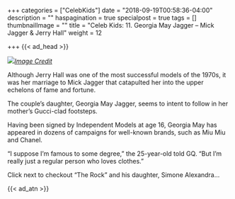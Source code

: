 +++
categories = ["CelebKids"]
date = "2018-09-19T00:58:36-04:00"
description = ""
haspagination = true
specialpost = true
tags = []
thumbnailImage = ""
title = "Celeb Kids: 11. Georgia May Jagger – Mick Jagger & Jerry Hall"
weight = 12

+++
{{< ad_head >}}

![](/uploads/11.jpg)[_Image Credit_](http://americanupbeat.com/kids-of-famous-parents-where-are-they-now/11/)

Although Jerry Hall was one of the most successful models of the 1970s, it was her marriage to Mick Jagger that catapulted her into the upper echelons of fame and fortune.

The couple’s daughter, Georgia May Jagger, seems to intent to follow in her mother’s Gucci-clad footsteps.

Having been signed by Independent Models at age 16, Georgia May has appeared in dozens of campaigns for well-known brands, such as Miu Miu and Chanel.

“I suppose I’m famous to some degree,” the 25-year-old told GQ. “But I’m really just a regular person who loves clothes.”

Click next to checkout “The Rock” and his daughter, Simone Alexandra…

{{< ad_atn >}}